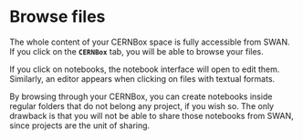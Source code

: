 # Browse files

The whole content of your CERNBox space is fully accessible from SWAN. If you click on the **`CERNBox`** tab, you will be able to browse your files.

If you click on notebooks, the notebook interface will open to edit them. Similarly, an editor appears when clicking on files with textual formats.

By browsing through your CERNBox, you can create notebooks inside regular folders that do not belong any project, if you wish so. The only drawback is that you will not be able to share those notebooks from SWAN, since projects are the unit of sharing.
